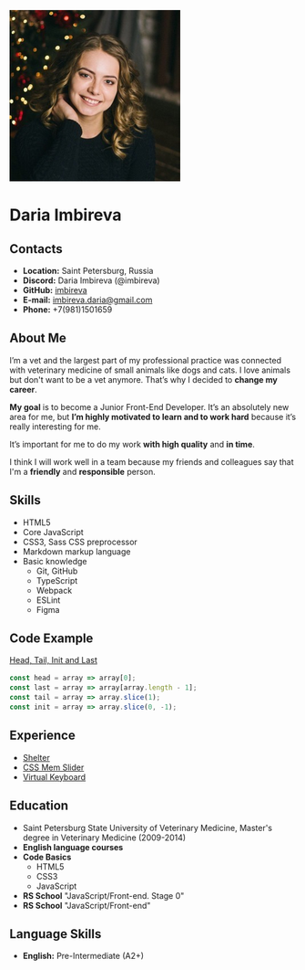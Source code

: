 ![Daria Imbireva](assets/img/cv.jpg)

# Daria Imbireva

## Contacts

* **Location:** Saint Petersburg, Russia
* **Discord:** Daria Imbireva (@imbireva)
* **GitHub:** [imbireva](https://github.com/imbireva)
* **E-mail:** imbireva.daria@gmail.com
* **Phone:** +7(981)1501659

## About Me

I’m a vet and the largest part of my professional practice was connected with veterinary medicine of small animals like dogs and cats. I love animals but don't want to be a vet anymore. That’s why I decided to **change my career**.

**My goal** is to become a Junior Front-End Developer. It’s an absolutely new area for me, but **I’m highly motivated to learn and to work hard** because it’s really interesting for me.

It’s important for me to do my work **with high quality** and **in time**.

I think I will work well in a team because my friends and colleagues say that I'm a **friendly** and **responsible** person.

## Skills

* HTML5
* Core JavaScript
* CSS3, Sass CSS preprocessor
* Markdown markup language
* Basic knowledge
    + Git, GitHub
    + TypeScript
    + Webpack
    + ESLint
    + Figma

## Code Example

[Head, Tail, Init and Last](https://www.codewars.com/kata/54592a5052756d5c5d0009c3/javascript)

```JavaScript
const head = array => array[0];
const last = array => array[array.length - 1];
const tail = array => array.slice(1);
const init = array => array.slice(0, -1);
```

## Experience

* [Shelter](https://rolling-scopes-school.github.io/imbireva-JSFE2022Q1/shelter/pages/main)
* [CSS Mem Slider](https://imbireva.github.io/cssMemSlider/cssMemSlider/index.html)
* [Virtual Keyboard](https://imbireva.github.io/virtual-keyboard/)

## Education

* Saint Petersburg State University of Veterinary Medicine, Master's degree in Veterinary Medicine (2009-2014)
* **English language courses**
* **Code Basics**
    * HTML5
    * CSS3
    * JavaScript
* **RS School** "JavaScript/Front-end. Stage 0"
* **RS School** "JavaScript/Front-end"

## Language Skills

* **English:** Pre-Intermediate (A2+)

